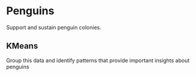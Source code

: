 # Penguins
Support and sustain penguin colonies.
## KMeans
Group this data and identify patterns that provide important insights about penguins
